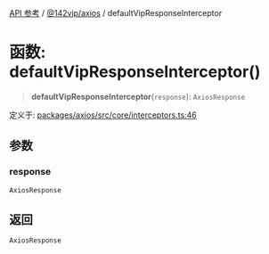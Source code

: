 [API 参考](../wiki/Home) / [@142vip/axios](../wiki/@142vip.axios) / defaultVipResponseInterceptor

# 函数: defaultVipResponseInterceptor()

> **defaultVipResponseInterceptor**(`response`): `AxiosResponse`

定义于: [packages/axios/src/core/interceptors.ts:46](https://github.com/142vip/core-x/blob/25cf658819688f02293d600e7003b5877a2f9489/packages/axios/src/core/interceptors.ts#L46)

## 参数

### response

`AxiosResponse`

## 返回

`AxiosResponse`
